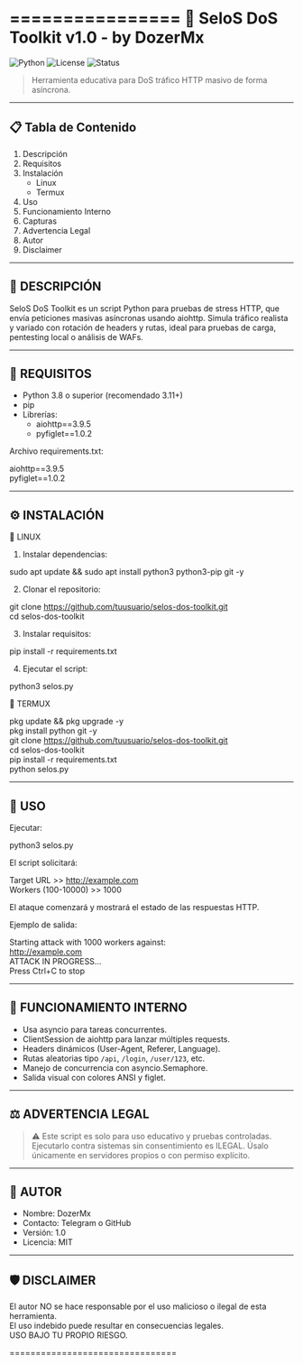 ================
                 🚀 SeloS DoS Toolkit v1.0 - by DozerMx
================

![Python](https://img.shields.io/badge/python-3.8+-blue?style=flat-square&logo=python)
![License](https://img.shields.io/badge/license-MIT-green?style=flat-square)
![Status](https://img.shields.io/badge/status-educational-lightgrey?style=flat-square)

> Herramienta educativa para DoS
tráfico HTTP masivo de forma asíncrona.

------------------------------------------------------------
📋 Tabla de Contenido
------------------------------------------------------------

1. Descripción
2. Requisitos
3. Instalación
    - Linux
    - Termux
4. Uso
5. Funcionamiento Interno
6. Capturas
7. Advertencia Legal
8. Autor
9. Disclaimer

------------------------------------------------------------
📌 DESCRIPCIÓN
------------------------------------------------------------

SeloS DoS Toolkit es un script Python para pruebas de stress HTTP, que envía peticiones masivas asíncronas usando aiohttp. Simula tráfico realista y variado con rotación de headers y rutas, ideal para pruebas de carga, pentesting local o análisis de WAFs.

------------------------------------------------------------
🧰 REQUISITOS
------------------------------------------------------------

- Python 3.8 o superior (recomendado 3.11+)
- pip
- Librerías:
    - aiohttp==3.9.5
    - pyfiglet==1.0.2

Archivo requirements.txt:

aiohttp==3.9.5  
pyfiglet==1.0.2

------------------------------------------------------------
⚙️ INSTALACIÓN
------------------------------------------------------------

🐧 LINUX

1. Instalar dependencias:

sudo apt update && sudo apt install python3 python3-pip git -y

2. Clonar el repositorio:

git clone https://github.com/tuusuario/selos-dos-toolkit.git  
cd selos-dos-toolkit

3. Instalar requisitos:

pip install -r requirements.txt

4. Ejecutar el script:

python3 selos.py

📱 TERMUX

pkg update && pkg upgrade -y  
pkg install python git -y  
git clone https://github.com/tuusuario/selos-dos-toolkit.git  
cd selos-dos-toolkit  
pip install -r requirements.txt  
python selos.py

------------------------------------------------------------
🚀 USO
------------------------------------------------------------

Ejecutar:

python3 selos.py

El script solicitará:

Target URL >> http://example.com  
Workers (100-10000) >> 1000

El ataque comenzará y mostrará el estado de las respuestas HTTP.

Ejemplo de salida:

Starting attack with 1000 workers against:  
http://example.com  
ATTACK IN PROGRESS...  
Press Ctrl+C to stop

------------------------------------------------------------
🔬 FUNCIONAMIENTO INTERNO
------------------------------------------------------------

- Usa asyncio para tareas concurrentes.
- ClientSession de aiohttp para lanzar múltiples requests.
- Headers dinámicos (User-Agent, Referer, Language).
- Rutas aleatorias tipo `/api`, `/login`, `/user/123`, etc.
- Manejo de concurrencia con asyncio.Semaphore.
- Salida visual con colores ANSI y figlet.

------------------------------------------------------------
⚖️ ADVERTENCIA LEGAL
------------------------------------------------------------

> ⚠️ Este script es solo para uso educativo y pruebas controladas.
> Ejecutarlo contra sistemas sin consentimiento es ILEGAL.
> Úsalo únicamente en servidores propios o con permiso explícito.

------------------------------------------------------------
👤 AUTOR
------------------------------------------------------------

- Nombre: DozerMx  
- Contacto: Telegram o GitHub  
- Versión: 1.0  
- Licencia: MIT  

------------------------------------------------------------
🛡️ DISCLAIMER
------------------------------------------------------------

El autor NO se hace responsable por el uso malicioso o ilegal de esta herramienta.  
El uso indebido puede resultar en consecuencias legales.  
USO BAJO TU PROPIO RIESGO.

================================
